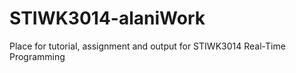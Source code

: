 # STIWK3014-alaniWork

Place for tutorial, assignment and output for STIWK3014 Real-Time Programming

